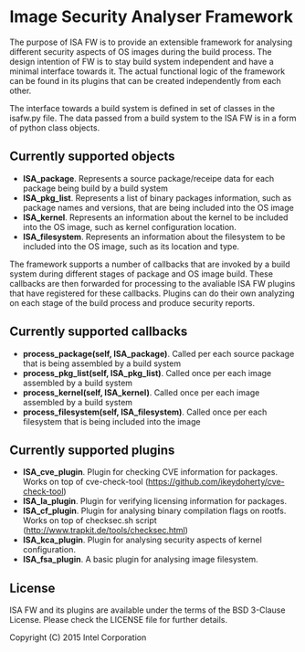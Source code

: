 Image Security Analyser Framework
=================================

The purpose of ISA FW is to provide an extensible framework for analysing different security aspects of OS images during the build process. The design intention of FW is to stay build system independent and have a minimal interface towards it. The actual functional logic of the framework can be found in its plugins that can be created independently from each other. 

The interface towards a build system is defined in set of classes in the isafw.py file. The data passed from a build system to the ISA FW is in a form of python class objects. 

Currently supported objects
---------------------------

 - **ISA_package**. Represents a source package/receipe data for each package being build by a build system 
 - **ISA_pkg_list**. Represents a list of binary packages information, such as package names and versions, that are being included into the OS image
 - **ISA_kernel**. Represents an information about the kernel to be included into the OS image, such as kernel configuration location. 
 - **ISA_filesystem**. Represents an information about the filesystem to be included into the OS image, such as its location and type.

The framework supports a number of callbacks that are invoked by a build system during different stages of package and OS image build. These callbacks are then forwarded for processing to the avaliable ISA FW plugins that have registered for these callbacks. Plugins can do their own analyzing on each stage of the build process and produce security reports. 

Currently supported callbacks
-----------------------------

 - **process_package(self, ISA_package)**. Called per each source package that is being assembled by a build system
 - **process_pkg_list(self, ISA_pkg_list)**. Called once per each image assembled by a build system
 - **process_kernel(self, ISA_kernel)**. Called once per each image assembled by a build system
 - **process_filesystem(self, ISA_filesystem)**. Called once per each filesystem that is being included into the image


Currently supported plugins
---------------------------

 - **ISA_cve_plugin**. Plugin for checking CVE information for packages. 
   Works on top of cve-check-tool (https://github.com/ikeydoherty/cve-check-tool)
 - **ISA_la_plugin**. Plugin for verifying licensing information for packages. 
 - **ISA_cf_plugin**. Plugin for analysing binary compilation flags on rootfs.
   Works on top of checksec.sh script (http://www.trapkit.de/tools/checksec.html)
 - **ISA_kca_plugin**. Plugin for analysing security aspects of kernel configuration.
 - **ISA_fsa_plugin**. A basic plugin for analysing image filesystem.

License
-------

ISA FW and its plugins are available under the terms of the BSD 3-Clause License. Please check the LICENSE file for further details.

Copyright (C) 2015 Intel Corporation
